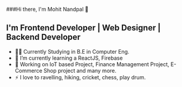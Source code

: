 ###Hi there, I'm Mohit Nandpal 🧑

## I'm Frontend Developer | Web Designer | Backend Developer‍

- 👨‍🎓 Currently Studying in B.E in Computer Eng.
- 🌱 I’m currently learning a ReactJS, Firebase
- 🥅 Working on IoT based Project, Finance Management Project, E-Commerce Shop project and many more.
- ⚡ I love to ravelling, hiking, cricket, chess, play drum.